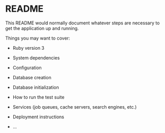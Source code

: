 # README

This README would normally document whatever steps are necessary to get the
application up and running.

Things you may want to cover:

* Ruby version
3
* System dependencies

* Configuration

* Database creation

* Database initialization

* How to run the test suite

* Services (job queues, cache servers, search engines, etc.)

* Deployment instructions

* ...
